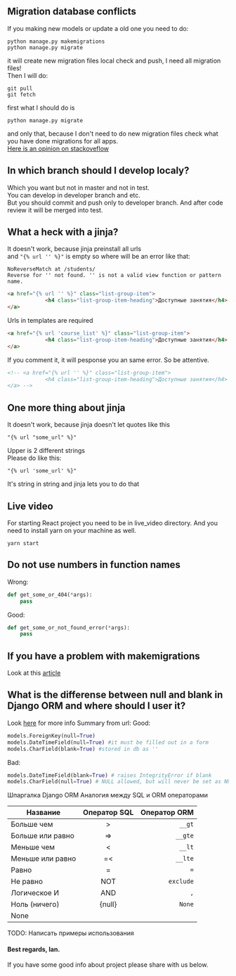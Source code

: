 ## Migration database conflicts
If you making new models or update a old one you need to do:
```
python manage.py makemigrations
python manage.py migrate
```
it will create new migration files
local check and push, I need all migration files!  
Then I will do:
```
git pull
git fetch
```
first what I should do is
```
python manage.py migrate
```
and only that, because I don't need to do new migration files
check what you have done migrations for all apps.   
[Here is an opinion on stackoveflow](https://stackoverflow.com/questions/28035119/should-i-be-adding-the-django-migration-files-in-the-gitignore-file)   

## In which branch should I develop localy?
Which you want but not in master and not in test.  
You can develop in developer branch and etc.  
But you should commit and push only to developer branch.
And after code review it will be merged into test.

## What a heck with a jinja?
It doesn't work, because jinja preinstall all urls   
and ```"{% url '' %}"``` is empty so where will be an error like that:
```
NoReverseMatch at /students/
Reverse for '' not found. '' is not a valid view function or pattern name.
```

```html
<a href="{% url '' %}" class="list-group-item">
            <h4 class="list-group-item-heading">Доступные занятия</h4>
</a>
```
Urls in templates are required
```html
<a href="{% url 'course_list' %}" class="list-group-item">
            <h4 class="list-group-item-heading">Доступные занятия</h4>
</a>
```
If you comment it, it will pesponse you an same error. So be attentive.   
```html
<!-- <a href="{% url '' %}" class="list-group-item">
            <h4 class="list-group-item-heading">Доступные занятия</h4>
</a> -->
```

## One more thing about jinja
It doesn't work, because jinja doesn't let quotes like this
```
"{% url "some_url" %}"
``` 
Upper is 2 different strings  
Please do like this:
```
"{% url 'some_url' %}"
```
It's string in string and jinja lets you to do that

## Live video
For starting React project you need to be in live_video directory.
And you need to install yarn on your machine as well.
```
yarn start
```

## Do not use numbers in function names
Wrong:
```python
def get_some_or_404(*args):
    pass
```
Good:
```python
def get_some_or_not_found_error(*args):
    pass
```

## If you have a problem with makemigrations
Look at this [article](https://devman.org/encyclopedia/django_orm/migrations_mastering/)

## What is the differense between null and blank in Django ORM and where should I user it?
Look [here](https://stackoverflow.com/questions/8609192/differentiate-null-true-blank-true-in-django/8609425) for more info
Summary from url:
Good:
```python
models.ForeignKey(null=True)
models.DateTimeField(null=True) #it must be filled out in a form
models.CharField(blank=True) #stored in db as ''
```
Bad:
```python
models.DateTimeField(blank=True) # raises IntegrityError if blank
models.CharField(null=True) # NULL allowed, but will never be set as NULL
```
Шпаргалка Django ORM
Аналогия между SQL и ORM операторами

| Название         | Оператор SQL | Оператор ORM |
| ---------------- | :----------: | -----------: |
| Больше чем       | >            | `__gt`       |
| Больше или равно | =>           | `__gte`      |
| Меньше чем       | <            | `__lt`       |
| Меньше или равно | =<           | `__lte`      |
| Равно            | =            | `=`          |
| Не равно         | NOT          | `exclude`    |
| Логическое И     | AND          | `,`          |
| Ноль (ничего)    | {null}       | `None`       |
| None             |              |              |

TODO: Написать примеры использования

#### Best regards, Ian.

If you have some good info about project please share with us below.